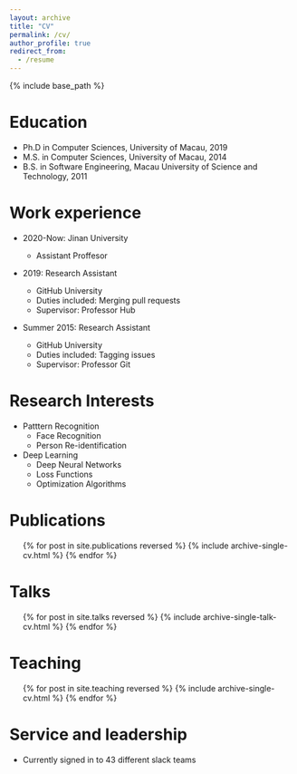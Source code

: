 ```yaml
---
layout: archive
title: "CV"
permalink: /cv/
author_profile: true
redirect_from:
  - /resume
---
```


{% include base_path %}

Education
======
* Ph.D in Computer Sciences, University of Macau, 2019
* M.S. in Computer Sciences, University of Macau, 2014
* B.S. in Software Engineering, Macau University of Science and Technology, 2011

Work experience
======
* 2020-Now: Jinan University
  * Assistant Proffesor

* 2019: Research Assistant
  * GitHub University
  * Duties included: Merging pull requests
  * Supervisor: Professor Hub

* Summer 2015: Research Assistant
  * GitHub University
  * Duties included: Tagging issues
  * Supervisor: Professor Git
  
Research Interests
======
* Patttern Recognition
  * Face Recognition
  * Person Re-identification
* Deep Learning
  * Deep Neural Networks
  * Loss Functions
  * Optimization Algorithms

Publications
======
  <ul>{% for post in site.publications reversed %}
    {% include archive-single-cv.html %}
  {% endfor %}</ul>
  
Talks
======
  <ul>{% for post in site.talks reversed %}
    {% include archive-single-talk-cv.html  %}
  {% endfor %}</ul>
  
Teaching
======
  <ul>{% for post in site.teaching reversed %}
    {% include archive-single-cv.html %}
  {% endfor %}</ul>
  
Service and leadership
======
* Currently signed in to 43 different slack teams
